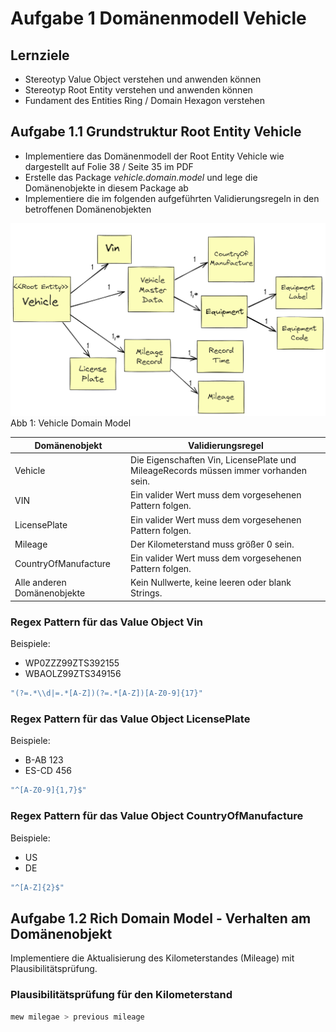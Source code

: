 # Aufgabe 1 Domänenmodell Vehicle

## Lernziele

- Stereotyp Value Object verstehen und anwenden können
- Stereotyp Root Entity verstehen und anwenden können
- Fundament des Entities Ring / Domain Hexagon verstehen

## Aufgabe 1.1 Grundstruktur Root Entity Vehicle
- Implementiere das Domänenmodell der Root Entity Vehicle wie dargestellt auf Folie 38 / Seite 35 im PDF 
- Erstelle das Package <i>vehicle.domain.model</i> und lege die Domänenobjekte in diesem Package ab
- Implementiere die im folgenden aufgeführten Validierungsregeln in den betroffenen Domänenobjekten

 ![Vehicle Domain Model](../img/domain-model.png)
 Abb 1: Vehicle Domain Model

| Domänenobjekt               | Validierungsregel                                                                   |
|-----------------------------|-------------------------------------------------------------------------------------|
| Vehicle                     | Die Eigenschaften Vin, LicensePlate und MileageRecords müssen immer vorhanden sein. |
| VIN                         | Ein valider Wert muss dem vorgesehenen Pattern folgen.                              |
| LicensePlate                | Ein valider Wert muss dem vorgesehenen Pattern folgen.                              |
| Mileage                     | Der Kilometerstand muss größer 0 sein.                                              |
| CountryOfManufacture        | Ein valider Wert muss dem vorgesehenen Pattern folgen.                              |
| Alle anderen Domänenobjekte | Kein Nullwerte, keine leeren oder blank Strings.                                    |


### Regex Pattern für das Value Object Vin

Beispiele:

* WP0ZZZ99ZTS392155
* WBAOLZ99ZTS349156

 ```java
 "(?=.*\\d|=.*[A-Z])(?=.*[A-Z])[A-Z0-9]{17}"
 ```
   
### Regex Pattern für das Value Object LicensePlate
   
Beispiele:
* B-AB 123 
* ES-CD 456

```java
"^[A-Z0-9]{1,7}$"
```

### Regex Pattern für das Value Object CountryOfManufacture

Beispiele:
* US 
* DE

```java
"^[A-Z]{2}$"
```

## Aufgabe 1.2 Rich Domain Model - Verhalten am Domänenobjekt

Implementiere die Aktualisierung des Kilometerstandes (Mileage) mit Plausibilitätsprüfung.

### Plausibilitätsprüfung für den Kilometerstand

```java
mew milegae > previous mileage
```